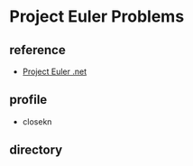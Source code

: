 # Project Euler Problems

## reference

- [Project Euler .net](https://projecteuler.net/about)

## profile

- closekn

## directory

